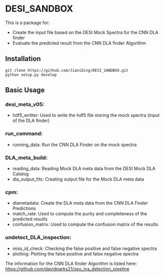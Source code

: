# DESI_SANDBOX
This is a package for:
- Create the input file based on the DESI Mock Spectra for the CNN DLA finder
- Evaluate the predicted result from the CNN DLA finder Algorithm

## Installation 
```
git clone https://github.com/JianiDing/DESI_SANDBOX.git
python setup.py develop
```

## Basic Usage 


### desi_meta_v05:
- hdf5_writter: Used to write the hdf5 file storing the mock spectra (input of the DLA finder)

### run_command:
- running_data: Run the CNN DLA Finder on the mock spectra

### DLA_meta_build: 
- reading_data: Reading Mock DLA meta data from the DESI Mock DLA Catalog
- dla_output_fits: Creating output file for the Mock DLA meta data

### cpm: 
- dlametadata: Create the DLA meta data from the CNN DLA Finder Predictions
- match_rate: Used to compute the purity and completeness of the predicted results
- confusion_matrix: Used to compute the confusion matrix of the results

### undetect_DLA_inspection:
- miss_id_check: Checking the false positive and false negative spectra
- plotting: Plotting the false positive and false negative spectra



The information for the CNN DLA finder Algorithm is listed here:
https://github.com/davidparks21/qso_lya_detection_pipeline
